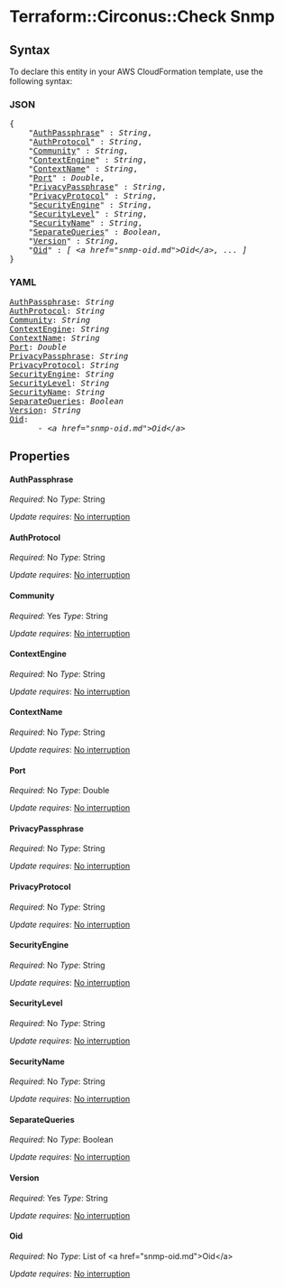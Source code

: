 # Terraform::Circonus::Check Snmp

## Syntax

To declare this entity in your AWS CloudFormation template, use the following syntax:

### JSON

<pre>
{
    "<a href="#authpassphrase" title="AuthPassphrase">AuthPassphrase</a>" : <i>String</i>,
    "<a href="#authprotocol" title="AuthProtocol">AuthProtocol</a>" : <i>String</i>,
    "<a href="#community" title="Community">Community</a>" : <i>String</i>,
    "<a href="#contextengine" title="ContextEngine">ContextEngine</a>" : <i>String</i>,
    "<a href="#contextname" title="ContextName">ContextName</a>" : <i>String</i>,
    "<a href="#port" title="Port">Port</a>" : <i>Double</i>,
    "<a href="#privacypassphrase" title="PrivacyPassphrase">PrivacyPassphrase</a>" : <i>String</i>,
    "<a href="#privacyprotocol" title="PrivacyProtocol">PrivacyProtocol</a>" : <i>String</i>,
    "<a href="#securityengine" title="SecurityEngine">SecurityEngine</a>" : <i>String</i>,
    "<a href="#securitylevel" title="SecurityLevel">SecurityLevel</a>" : <i>String</i>,
    "<a href="#securityname" title="SecurityName">SecurityName</a>" : <i>String</i>,
    "<a href="#separatequeries" title="SeparateQueries">SeparateQueries</a>" : <i>Boolean</i>,
    "<a href="#version" title="Version">Version</a>" : <i>String</i>,
    "<a href="#oid" title="Oid">Oid</a>" : <i>[ &lt;a href=&#34;snmp-oid.md&#34;&gt;Oid&lt;/a&gt;, ... ]</i>
}
</pre>

### YAML

<pre>
<a href="#authpassphrase" title="AuthPassphrase">AuthPassphrase</a>: <i>String</i>
<a href="#authprotocol" title="AuthProtocol">AuthProtocol</a>: <i>String</i>
<a href="#community" title="Community">Community</a>: <i>String</i>
<a href="#contextengine" title="ContextEngine">ContextEngine</a>: <i>String</i>
<a href="#contextname" title="ContextName">ContextName</a>: <i>String</i>
<a href="#port" title="Port">Port</a>: <i>Double</i>
<a href="#privacypassphrase" title="PrivacyPassphrase">PrivacyPassphrase</a>: <i>String</i>
<a href="#privacyprotocol" title="PrivacyProtocol">PrivacyProtocol</a>: <i>String</i>
<a href="#securityengine" title="SecurityEngine">SecurityEngine</a>: <i>String</i>
<a href="#securitylevel" title="SecurityLevel">SecurityLevel</a>: <i>String</i>
<a href="#securityname" title="SecurityName">SecurityName</a>: <i>String</i>
<a href="#separatequeries" title="SeparateQueries">SeparateQueries</a>: <i>Boolean</i>
<a href="#version" title="Version">Version</a>: <i>String</i>
<a href="#oid" title="Oid">Oid</a>: <i>
      - &lt;a href=&#34;snmp-oid.md&#34;&gt;Oid&lt;/a&gt;</i>
</pre>

## Properties

#### AuthPassphrase

_Required_: No
_Type_: String

_Update requires_: [No interruption](https://docs.aws.amazon.com/AWSCloudFormation/latest/UserGuide/using-cfn-updating-stacks-update-behaviors.html#update-no-interrupt)

#### AuthProtocol

_Required_: No
_Type_: String

_Update requires_: [No interruption](https://docs.aws.amazon.com/AWSCloudFormation/latest/UserGuide/using-cfn-updating-stacks-update-behaviors.html#update-no-interrupt)

#### Community

_Required_: Yes
_Type_: String

_Update requires_: [No interruption](https://docs.aws.amazon.com/AWSCloudFormation/latest/UserGuide/using-cfn-updating-stacks-update-behaviors.html#update-no-interrupt)

#### ContextEngine

_Required_: No
_Type_: String

_Update requires_: [No interruption](https://docs.aws.amazon.com/AWSCloudFormation/latest/UserGuide/using-cfn-updating-stacks-update-behaviors.html#update-no-interrupt)

#### ContextName

_Required_: No
_Type_: String

_Update requires_: [No interruption](https://docs.aws.amazon.com/AWSCloudFormation/latest/UserGuide/using-cfn-updating-stacks-update-behaviors.html#update-no-interrupt)

#### Port

_Required_: No
_Type_: Double

_Update requires_: [No interruption](https://docs.aws.amazon.com/AWSCloudFormation/latest/UserGuide/using-cfn-updating-stacks-update-behaviors.html#update-no-interrupt)

#### PrivacyPassphrase

_Required_: No
_Type_: String

_Update requires_: [No interruption](https://docs.aws.amazon.com/AWSCloudFormation/latest/UserGuide/using-cfn-updating-stacks-update-behaviors.html#update-no-interrupt)

#### PrivacyProtocol

_Required_: No
_Type_: String

_Update requires_: [No interruption](https://docs.aws.amazon.com/AWSCloudFormation/latest/UserGuide/using-cfn-updating-stacks-update-behaviors.html#update-no-interrupt)

#### SecurityEngine

_Required_: No
_Type_: String

_Update requires_: [No interruption](https://docs.aws.amazon.com/AWSCloudFormation/latest/UserGuide/using-cfn-updating-stacks-update-behaviors.html#update-no-interrupt)

#### SecurityLevel

_Required_: No
_Type_: String

_Update requires_: [No interruption](https://docs.aws.amazon.com/AWSCloudFormation/latest/UserGuide/using-cfn-updating-stacks-update-behaviors.html#update-no-interrupt)

#### SecurityName

_Required_: No
_Type_: String

_Update requires_: [No interruption](https://docs.aws.amazon.com/AWSCloudFormation/latest/UserGuide/using-cfn-updating-stacks-update-behaviors.html#update-no-interrupt)

#### SeparateQueries

_Required_: No
_Type_: Boolean

_Update requires_: [No interruption](https://docs.aws.amazon.com/AWSCloudFormation/latest/UserGuide/using-cfn-updating-stacks-update-behaviors.html#update-no-interrupt)

#### Version

_Required_: Yes
_Type_: String

_Update requires_: [No interruption](https://docs.aws.amazon.com/AWSCloudFormation/latest/UserGuide/using-cfn-updating-stacks-update-behaviors.html#update-no-interrupt)

#### Oid

_Required_: No
_Type_: List of &lt;a href=&#34;snmp-oid.md&#34;&gt;Oid&lt;/a&gt;

_Update requires_: [No interruption](https://docs.aws.amazon.com/AWSCloudFormation/latest/UserGuide/using-cfn-updating-stacks-update-behaviors.html#update-no-interrupt)

